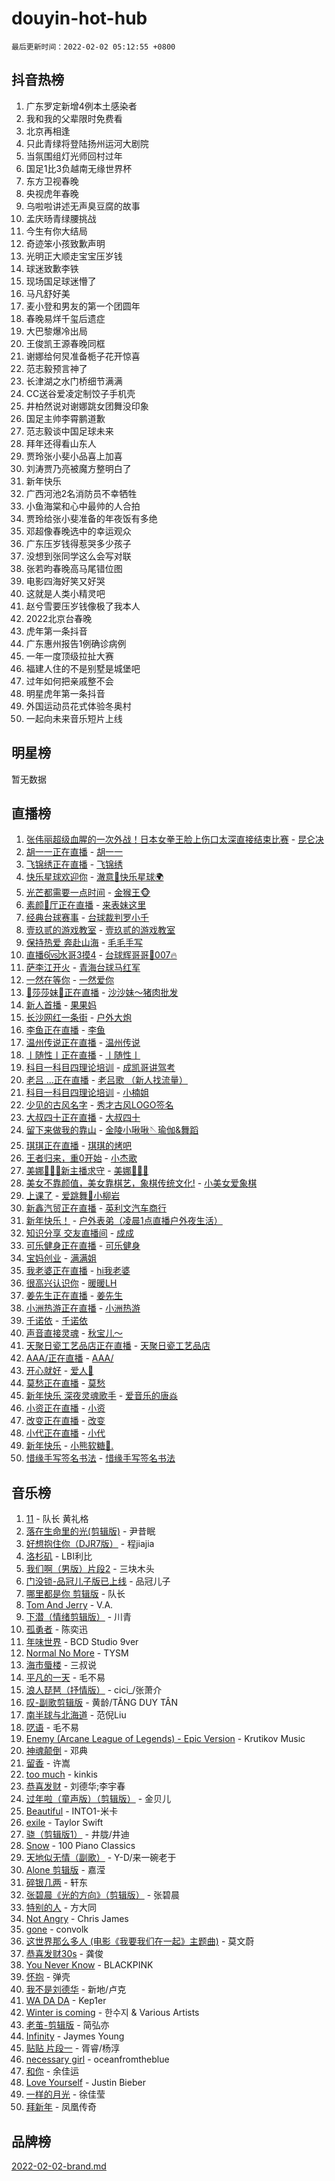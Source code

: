 # douyin-hot-hub

`最后更新时间：2022-02-02 05:12:55 +0800`

## 抖音热榜

1. 广东罗定新增4例本土感染者
1. 我和我的父辈限时免费看
1. 北京再相逢
1. 只此青绿将登陆扬州运河大剧院
1. 当氛围组灯光师回村过年
1. 国足1比3负越南无缘世界杯
1. 东方卫视春晚
1. 央视虎年春晚
1. 乌啦啦讲述无声臭豆腐的故事
1. 孟庆旸青绿腰挑战
1. 今生有你大结局
1. 奇迹笨小孩致歉声明
1. 光明正大顺走宝宝压岁钱
1. 球迷致歉李铁
1. 现场国足球迷懵了
1. 马凡舒好美
1. 麦小登和男友的第一个团圆年
1. 春晚易烊千玺后遗症
1. 大巴黎爆冷出局
1. 王俊凯王源春晚同框
1. 谢娜给何炅准备栀子花开惊喜
1. 范志毅预言神了
1. 长津湖之水门桥细节满满
1. CC送谷爱凌定制饺子手机壳
1. 井柏然说对谢娜跳女团舞没印象
1. 国足主帅李霄鹏道歉
1. 范志毅谈中国足球未来
1. 拜年还得看山东人
1. 贾玲张小斐小品喜上加喜
1. 刘涛贾乃亮被魔方整明白了
1. 新年快乐
1. 广西河池2名消防员不幸牺牲
1. 小鱼海棠和心中最帅的人合拍
1. 贾玲给张小斐准备的年夜饭有多绝
1. 邓超像春晚选中的幸运观众
1. 广东压岁钱得惹哭多少孩子
1. 没想到张同学这么会写对联
1. 张若昀春晚高马尾错位图
1. 电影四海好笑又好哭
1. 这就是人类小精灵吧
1. 赵兮雪要压岁钱像极了我本人
1. 2022北京台春晚
1. 虎年第一条抖音
1. 广东惠州报告1例确诊病例
1. 一年一度顶级拉扯大赛
1. 福建人住的不是别墅是城堡吧
1. 过年如何把亲戚整不会
1. 明星虎年第一条抖音
1. 外国运动员花式体验冬奥村
1. 一起向未来音乐短片上线

## 明星榜

暂无数据

## 直播榜

1. [张伟丽超级血腥的一次外战！日本女拳王脸上伤口太深直接结束比赛](https://webcast.amemv.com/webcast/reflow/7058906731719461668) - [昆仑决](https://www.iesdouyin.com/share/user/94227250179?sec_uid=MS4wLjABAAAAGSIIXlsHWPNI0lagDNwq8bcLm-29A1F-R7gIzGbLsg8)
1. [胡一一正在直播](https://webcast.amemv.com/webcast/reflow/7059674134002928420) - [胡一一](https://www.iesdouyin.com/share/user/92621149338?sec_uid=MS4wLjABAAAAZ0eDBMnGOOMezMOqficoWMBN1-QjeOp7_aw1oHbUG00)
1. [飞锦绣正在直播](https://webcast.amemv.com/webcast/reflow/7059832335482506021) - [飞锦绣](https://www.iesdouyin.com/share/user/765729738341508?sec_uid=MS4wLjABAAAA01-XeZFx3hNJWmj9suY9QWa6YFB7Ixk25P1zLMkgAsY)
1. [快乐星球欢迎你](https://webcast.amemv.com/webcast/reflow/7059831108573104937) - [澈意🔫快乐星球🌍](https://www.iesdouyin.com/share/user/677716490722788?sec_uid=MS4wLjABAAAAUWzE12cLWTHouacZaRsKTUKi8SstvutDeY5yCMbC3uA)
1. [光芒都需要一点时间](https://webcast.amemv.com/webcast/reflow/7059818825482636066) - [金猴王🐵](https://www.iesdouyin.com/share/user/100709534842?sec_uid=MS4wLjABAAAA2r6NjCQ5L3Nxo1PkZL-pcWgOifHPWyt1t5WxDzHZZQQ)
1. [素颜🎵厅正在直播](https://webcast.amemv.com/webcast/reflow/7059787314121247519) - [来表妹这里](https://www.iesdouyin.com/share/user/2674473534762699?sec_uid=MS4wLjABAAAANwKF8PYFmAWk3ioWyuQeIpg-l-pG4uxOkqjR69qJC5H1p37hKTIQdiG0P0CI4DGs)
1. [经典台球赛事](https://webcast.amemv.com/webcast/reflow/7059660733063138078) - [台球裁判罗小千](https://www.iesdouyin.com/share/user/111200658999?sec_uid=MS4wLjABAAAATpTio3CurmOVU9V5eFmM1TZ7bxFW9Y3kuy4O-dVXhU0)
1. [壹玖贰的游戏教室](https://webcast.amemv.com/webcast/reflow/7059760996625206023) - [壹玖贰的游戏教室](https://www.iesdouyin.com/share/user/593342339229415?sec_uid=MS4wLjABAAAApJRZ5DSOgBm0zu0HVE45Ipul4c7CmUUaWSl823e4dJI)
1. [保持热爱 奔赴山海](https://webcast.amemv.com/webcast/reflow/7059840405935803172) - [毛毛手写](https://www.iesdouyin.com/share/user/2035939363001742?sec_uid=MS4wLjABAAAAt9fkMOTctv1G2bcD5KuXtkmABQfT38r7e_ldEBVYOr2i2wlTd6978xaKWKM0WsdM)
1. [直播6🆚水哥3摸4](https://webcast.amemv.com/webcast/reflow/7059842365317516063) - [台球辉哥哥🎱007🔥](https://www.iesdouyin.com/share/user/1451801481062759?sec_uid=MS4wLjABAAAAjEnnbBYHDDPvoZpzmOqCRfx4_4NSL1PeBTaUP-WKIYUFLByVf97OaiLPdCMbN_jI)
1. [萨李江开火](https://webcast.amemv.com/webcast/reflow/7059830002652580611) - [青海台球马红军](https://www.iesdouyin.com/share/user/84838737631?sec_uid=MS4wLjABAAAAeDg7Ae12qfeklG1OUedSW6cseoZtjGEZ9p3wzoULoFo)
1. [一然在等你](https://webcast.amemv.com/webcast/reflow/7059823815756614437) - [一然爱你](https://www.iesdouyin.com/share/user/2261051989046184?sec_uid=MS4wLjABAAAA4Q2yc6dwj_XBpjEJqwJVFrWjghE-ppy_kWYtNOedWFzY0ER27AiWOj6ieIBWatQm)
1. [🎀莎莎妹🎀正在直播](https://webcast.amemv.com/webcast/reflow/7059837110940961567) - [沙沙妹～猪肉批发](https://www.iesdouyin.com/share/user/62134952250?sec_uid=MS4wLjABAAAAaDnPhb5oTiLQuqpjHzfhNvTGENxBLXqJm5bUPxyyW6I)
1. [新人首播](https://webcast.amemv.com/webcast/reflow/7059801970453891875) - [果果妈](https://www.iesdouyin.com/share/user/4055448656553471?sec_uid=MS4wLjABAAAAdiignS_NM3HhIw4sQyKDXcsuari7j2aekHaC27XOggeQrS3sMVCy66HgfiTFVQkH)
1. [长沙网红一条街](https://webcast.amemv.com/webcast/reflow/7059835955808586536) - [户外大炮](https://www.iesdouyin.com/share/user/102332996506?sec_uid=MS4wLjABAAAAqKiUw6sBmGtS0kXMbZXi182t6GTghx7iaZRV5WBKL3M)
1. [李鱼正在直播](https://webcast.amemv.com/webcast/reflow/7059839713812794143) - [李鱼](https://www.iesdouyin.com/share/user/94597165205?sec_uid=MS4wLjABAAAAduq1pa9L80DO1meIuOOUvyiOf4zTGRCEgMzeKtc7Ak0)
1. [温州传说正在直播](https://webcast.amemv.com/webcast/reflow/7059826702280657704) - [温州传说](https://www.iesdouyin.com/share/user/663736376372516?sec_uid=MS4wLjABAAAA14Tai8xXSNM7MOD1nzbTTduaw3qtwPGupnQS9U6L7QA)
1. [丨随性丨正在直播](https://webcast.amemv.com/webcast/reflow/7059835218085071649) - [丨随性丨](https://www.iesdouyin.com/share/user/98487149184?sec_uid=MS4wLjABAAAAFGGAvgBoPev0aNFGpVY0cn-K0uVhwfJKZZDCdPPQ7OQ)
1. [科目一科目四理论培训](https://webcast.amemv.com/webcast/reflow/7059292458915498782) - [成凯哥讲驾考](https://www.iesdouyin.com/share/user/3021048341600440?sec_uid=MS4wLjABAAAAn1TPT_GfTlu4dzpr5o19D6TZb7dR-Au57T3hW0qa_TKZ22mRjiKRdZi0V7KBucfT)
1. [老吕  ...正在直播](https://webcast.amemv.com/webcast/reflow/7059773823989943053) - [老吕歌  （新人找流量）](https://www.iesdouyin.com/share/user/34781016370568?sec_uid=MS4wLjABAAAAvJeQQXRBItWxxcYMXidjEgo8RFmYMPxpNBNTe19mRhY)
1. [科目一科目四理论培训](https://webcast.amemv.com/webcast/reflow/7058799602538973987) - [小楠姐](https://www.iesdouyin.com/share/user/2159037695924366?sec_uid=MS4wLjABAAAAlc6QopqiLhbkQDjUKIr8PKn6lnYu0O3xx9DySUo_i90VcUzrIufB6eZYkii6tl86)
1. [少见的古风名字](https://webcast.amemv.com/webcast/reflow/7059846012495530764) - [秀才古风LOGO签名](https://www.iesdouyin.com/share/user/4080976277827256?sec_uid=MS4wLjABAAAAogsbvbAY8FELobYjsuwq1_NCPit8Q5PT6rkE6aOFHNXU8zzf58hT_M3UkN1WBy78)
1. [大叔四十正在直播](https://webcast.amemv.com/webcast/reflow/7059845380409658112) - [大叔四十](https://www.iesdouyin.com/share/user/1081566024699959?sec_uid=MS4wLjABAAAAgTHLfnakTzfGjv7lnNCQoZxeSEOjOJCseI8XRvcHWuOGbTIQfLRDPG_HQgAaFcxl)
1. [留下来做我的靠山](https://webcast.amemv.com/webcast/reflow/7059771437854280455) - [金陵小啾啾🪡瑜伽&舞蹈](https://www.iesdouyin.com/share/user/941595680063240?sec_uid=MS4wLjABAAAAVnFsu8O9J-hjR7XLAWS-b_npO215APwiJuZc_QZz4Uk)
1. [琪琪正在直播](https://webcast.amemv.com/webcast/reflow/7059845193406728967) - [琪琪的烤吧](https://www.iesdouyin.com/share/user/1860005834006771?sec_uid=MS4wLjABAAAAHjCwKnsb4f57q3K-I9v6rlmFngE6yd_cMYjJMQzDZEFl_eFAODvebzSv9u9xlGnQ)
1. [王者归来，重0开始](https://webcast.amemv.com/webcast/reflow/7059811190637071136) - [小杰歌](https://www.iesdouyin.com/share/user/4142581260505907?sec_uid=MS4wLjABAAAATHDBYQboPLKVaBz7EwsjSGkg7NNBMYJ_42YJaKXVXnQDg8hyTSkUnIFZZthUsLog)
1. [美娜💋💄🌸新主播求守](https://webcast.amemv.com/webcast/reflow/7059780895984732966) - [美娜💋💄🌸](https://www.iesdouyin.com/share/user/78640016003?sec_uid=MS4wLjABAAAA-ARWwRHwf9hGfkeR7TGZyi8bzUk43y2_NX65CF_HeHk)
1. [美女不靠颜值，美女靠棋艺，象棋传统文化!](https://webcast.amemv.com/webcast/reflow/7059408496059501320) - [小美女爱象棋](https://www.iesdouyin.com/share/user/4011455702632907?sec_uid=MS4wLjABAAAApa71Du9UbqG7PnQ8INNJEBxP3CPGL0n-h8SVMMsYHbZ2L6NCbdUkc6lulIF-K8u4)
1. [上课了](https://webcast.amemv.com/webcast/reflow/7059820655671364389) - [爱跳舞💃小柳岩](https://www.iesdouyin.com/share/user/4196168152922016?sec_uid=MS4wLjABAAAAVHWJV0HQcveXuDuGWL0rAFm4K5QI-TJcrblJPWNgERdndm7Aa9j4VU6xQys0PxMe)
1. [新鑫汽贸正在直播](https://webcast.amemv.com/webcast/reflow/7059844030829562661) - [英利文汽车商行](https://www.iesdouyin.com/share/user/2261018840149292?sec_uid=MS4wLjABAAAAKOo9poPjiNLsCFhPg0OESnsCm5y6RJVtQsxKkG0XGVT3a9Eeo65DdarBAcezYUch)
1. [新年快乐！](https://webcast.amemv.com/webcast/reflow/7059793038536624910) - [户外表弟（凌晨1点直播户外夜生活）](https://www.iesdouyin.com/share/user/3016701829712087?sec_uid=MS4wLjABAAAAyUvy1ZRbeUn_qh9nHrdu6o5YgpS4SV_UT0jMrwlGXWIb-WBJbrpT-M9FHamV2qYa)
1. [知识分享 交友直播间](https://webcast.amemv.com/webcast/reflow/7059838611025447683) - [成成](https://www.iesdouyin.com/share/user/104567691404?sec_uid=MS4wLjABAAAAaA34fN95A3EYJA87J5kzs9ZTkO_1wYoYj-J_h9YsZmY)
1. [可乐健身正在直播](https://webcast.amemv.com/webcast/reflow/7059843733776288512) - [可乐健身](https://www.iesdouyin.com/share/user/79870169609?sec_uid=MS4wLjABAAAAWZiHcW2xwbv0nxMjQaVamrUhPgb72vLgP8a03x0yqZQ)
1. [宝妈创业](https://webcast.amemv.com/webcast/reflow/7059758726198070047) - [满满姐](https://www.iesdouyin.com/share/user/4503686932296870?sec_uid=MS4wLjABAAAAx5BPLSmI69YyAhcCmP7ivwQNic8_XZtjb5BOrDnutJKmHQE-gU4TKha1-m3z8isn)
1. [我老婆正在直播](https://webcast.amemv.com/webcast/reflow/7059802303431232296) - [hi我老婆](https://www.iesdouyin.com/share/user/100443913219?sec_uid=MS4wLjABAAAACJkdvsGfO1tgX4RlsdhPDEcPT4GRq-hx8AupDukiNnA)
1. [很高兴认识你](https://webcast.amemv.com/webcast/reflow/7059848873803533070) - [暖暖LH](https://www.iesdouyin.com/share/user/2735209897270622?sec_uid=MS4wLjABAAAA1Vcsna3rZWe452DlSOMfsxdthqBPHf_F9Cfcv0UjLjg8ZNJW1PoGLz1MvepJnCsZ)
1. [姜先生正在直播](https://webcast.amemv.com/webcast/reflow/7059813259028826914) - [姜先生](https://www.iesdouyin.com/share/user/91755460189?sec_uid=MS4wLjABAAAA0TPJQw9xsu_Kl9eF6tPxHw5IuCJKTgg6bpR26rMzVnU)
1. [小洲热游正在直播](https://webcast.amemv.com/webcast/reflow/7059837448293321485) - [小洲热游](https://www.iesdouyin.com/share/user/97368796298?sec_uid=MS4wLjABAAAADLfWobdQSwpEyy4BwNTrl8qtaSuGkaRLPUNi8aGCfjs)
1. [千诺依](https://webcast.amemv.com/webcast/reflow/7059750608747744000) - [千诺依](https://www.iesdouyin.com/share/user/102936407187?sec_uid=MS4wLjABAAAAasRx5DzPTXdGN7OMsGT65GSmX46sHSdTGUxYi4cfVKc)
1. [声音直接灵魂](https://webcast.amemv.com/webcast/reflow/7059823978784770830) - [秋宝儿～](https://www.iesdouyin.com/share/user/2805585996168279?sec_uid=MS4wLjABAAAANzJax_pv6P3KldAXIbW0OXaix1YBSq0ctxo_c5WgAp8b5RFZ79cPuU6N0Zj7ZJEp)
1. [天聚日瓷工艺品店正在直播](https://webcast.amemv.com/webcast/reflow/7059831424559467302) - [天聚日瓷工艺品店](https://www.iesdouyin.com/share/user/3372903339670916?sec_uid=MS4wLjABAAAAXxI_M_ofmKNnsrlavJR41jgT-j4TY3wXH9L4CqVQ2PJ-b47EF2hgrisWpcIWnh1f)
1. [AAA/正在直播](https://webcast.amemv.com/webcast/reflow/7059827132037335815) - [AAA/](https://www.iesdouyin.com/share/user/23567593050?sec_uid=MS4wLjABAAAArqm-t1JW7fQUTxja5hRGyy-OrLLnRpEhNsdoTpMQGcY)
1. [开心就好](https://webcast.amemv.com/webcast/reflow/7059805502972201728) - [爱人🌹](https://www.iesdouyin.com/share/user/97380155854?sec_uid=MS4wLjABAAAAoP2-g0Lznm82VRPBHbfMAp--4UNOhKLoSnFTAsLm29c)
1. [莫愁正在直播](https://webcast.amemv.com/webcast/reflow/7059796087346858766) - [莫愁](https://www.iesdouyin.com/share/user/4433675784567149?sec_uid=MS4wLjABAAAAc_8nQFcac-r9MIcV4QR23eJ_k2qQnJPlq7b1W37GL0lf6AA3WmUuQ5HbyRbvWdma)
1. [新年快乐 深夜灵魂歌手](https://webcast.amemv.com/webcast/reflow/7059831934783851297) - [爱音乐的唐焱](https://www.iesdouyin.com/share/user/4292130330386964?sec_uid=MS4wLjABAAAA1Oy_wsOQi8fu1p7hszySa0HeHnCylZquJfi44AeuoZJc8cFWtDwZZ8rSAebJkOvZ)
1. [小资正在直播](https://webcast.amemv.com/webcast/reflow/7059848071114443533) - [小资](https://www.iesdouyin.com/share/user/52287790118?sec_uid=MS4wLjABAAAAy_SxvOc1mg50o-Jdid4sBCYvoNMKAuNF4rFYCRI-_WA)
1. [改变正在直播](https://webcast.amemv.com/webcast/reflow/7059821054025337612) - [改变](https://www.iesdouyin.com/share/user/104695574165?sec_uid=MS4wLjABAAAAAfzhToKu66aHRwf1WvpKu5NQa8Eeupf48s6MnduMR3Y)
1. [小代正在直播](https://webcast.amemv.com/webcast/reflow/7059832652987108096) - [小代](https://www.iesdouyin.com/share/user/2924344413004125?sec_uid=MS4wLjABAAAAGLHsf9mrQPc-BEVwcJCfR3ZYEbgbtnQKLJPgb72cgqq-Zf2TO6eYmw0_-EpiPDWn)
1. [新年快乐](https://webcast.amemv.com/webcast/reflow/7059846550666677028) - [小熊软糖🧸.](https://www.iesdouyin.com/share/user/4503657693500011?sec_uid=MS4wLjABAAAAP8nC3nrJxoroIykNrIFWhqEtQ0bTc4XvD0is3sIpu_LM62_-X-0zbqyygJ605Ens)
1. [惜缘手写签名书法](https://webcast.amemv.com/webcast/reflow/7059833480397474591) - [惜缘手写签名书法](https://www.iesdouyin.com/share/user/4283337011106382?sec_uid=MS4wLjABAAAASPlrdk2VQjjyKbDxFNYlMZFhNyG4S13zl4pIC2eD_WJRUSqIyVIlg2xF3VqzibSh)

## 音乐榜

1. [11](https://sf3-cdn-tos.douyinstatic.com/obj/tos-cn-ve-2774/9e7c6cc79eb64e2fadb0af297165d43b) - 队长 黄礼格
1. [落在生命里的光(剪辑版)](https://sf3-cdn-tos.douyinstatic.com/obj/tos-cn-ve-2774/6a3ac5299a304a0babc779305d06ec09) - 尹昔眠
1. [好想抱住你（DJR7版）]() - 程jiajia
1. [洛杉矶](https://sf3-cdn-tos.douyinstatic.com/obj/tos-cn-ve-2774/6a65a749415e47988b83c0968476d343) - LBI利比
1. [我们啊（男版）片段2](https://sf3-cdn-tos.douyinstatic.com/obj/tos-cn-ve-2774/069198d37333496097851cb872387829) - 三块木头
1. [门没锁-品冠儿子版已上线]() - 品冠儿子
1. [哪里都是你 剪辑版]() - 队长
1. [Tom And Jerry](https://sf3-cdn-tos.douyinstatic.com/obj/tos-cn-ve-2774/56e9d3bb147f4e389333972473164f02) -  V.A.
1. [下潜（情绪剪辑版）](https://sf6-cdn-tos.douyinstatic.com/obj/tos-cn-ve-2774/c42530bf0e054f7c8f93b8426e42102d) - 川青
1. [孤勇者]() - 陈奕迅
1. [年味世界](https://sf6-cdn-tos.douyinstatic.com/obj/tos-cn-ve-2774/e359ebf9d9594bd4b1fe25e8695ad072) - BCD Studio 9ver
1. [Normal No More](https://sf6-cdn-tos.douyinstatic.com/obj/tos-cn-ve-2774/66e0083156b34369a9fb42ead3e7048b) - TYSM
1. [海市蜃楼](https://sf3-cdn-tos.douyinstatic.com/obj/tos-cn-ve-2774/25e937c50a8644a296341b06a9750a21) - 三叔说
1. [平凡的一天]() - 毛不易
1. [浪人琵琶（抒情版）]() - cici_/张萧介
1. [叹-副歌剪辑版]() - 黄龄/TĂNG DUY TÂN
1. [南半球与北海道](https://sf6-cdn-tos.douyinstatic.com/obj/tos-cn-ve-2774/0d1a6b330cf84ad39b8cf600a2849fbc) - 范倪Liu
1. [呓语]() - 毛不易
1. [Enemy (Arcane League of Legends) - Epic Version](https://sf3-cdn-tos.douyinstatic.com/obj/tos-cn-ve-2774/9feec24f23834b06bdde8482cdbea15b) - Krutikov Music
1. [神魂颠倒](https://sf3-cdn-tos.douyinstatic.com/obj/tos-cn-ve-2774/35bf9a0f55b140cbad2ef9c9fd1c355a) - 邓典
1. [留香](https://sf3-cdn-tos.douyinstatic.com/obj/tos-cn-ve-2774/19394ef19943473b89f6edc715f2f29e) - 许嵩
1. [too much](https://sf3-cdn-tos.douyinstatic.com/obj/tos-cn-ve-2774/97313513675f427eaf8b80fc3f5591ea) - kinkis
1. [恭喜发财](https://sf6-cdn-tos.douyinstatic.com/obj/tos-cn-ve-2774/38f0b4e5cb704b5b96372f9c605c84b0) - 刘德华;李宇春
1. [过年啦（童声版）（剪辑版）](https://sf3-cdn-tos.douyinstatic.com/obj/tos-cn-ve-2774/9b517a84169948ae84f879125a32b380) - 金贝儿
1. [Beautiful]() - INTO1-米卡
1. [exile](https://sf3-cdn-tos.douyinstatic.com/obj/tos-cn-ve-2774/77ec4f6b0999429186ada733032d8a0b) - Taylor Swift
1. [骁（剪辑版1）](https://sf6-cdn-tos.douyinstatic.com/obj/tos-cn-ve-2774/f5e7b591f7bc490ca7c8b4c9887ba028) - 井胧/井迪
1. [Snow](https://sf3-cdn-tos.douyinstatic.com/obj/tos-cn-ve-2774/20975bedd6d8491cb8d51bd870c28a1e) - 100 Piano Classics
1. [天地似无情（副歌）]() - Y-D/来一碗老于
1. [Alone 剪辑版](https://sf3-cdn-tos.douyinstatic.com/obj/tos-cn-ve-2774/2bf3353af91d432ebb6b60068f35c9dc) - 嘉滢
1. [碎银几两]() - 轩东
1. [张碧晨《光的方向》（剪辑版）](https://sf3-cdn-tos.douyinstatic.com/obj/tos-cn-ve-2774/80fe956e74914f2db2b6ef2647448a22) - 张碧晨
1. [特别的人]() - 方大同
1. [Not Angry](https://sf3-cdn-tos.douyinstatic.com/obj/tos-cn-ve-2774/8bf9f6775919477ba6b7c83b702aa140) - Chris James
1. [gone](https://sf6-cdn-tos.douyinstatic.com/obj/tos-cn-ve-2774/8807da948ae14051945d24506732ce7c) - convolk
1. [这世界那么多人 (电影《我要我们在一起》主题曲)]() - 莫文蔚
1. [恭喜发财30s](https://sf3-cdn-tos.douyinstatic.com/obj/tos-cn-ve-2774/de00c750a23743179de57e5d28b6bc4c) - 龚俊
1. [You Never Know](https://sf6-cdn-tos.douyinstatic.com/obj/tos-cn-ve-2774/93ea07db32c04cdb818583f2df1e50bd) - BLACKPINK
1. [怀抱]() - 弹壳
1. [我不是刘德华]() - 新地/卢克
1. [WA DA DA](https://sf6-cdn-tos.douyinstatic.com/obj/tos-cn-ve-2774/c43e4a24f9464491b4f844c5614fa344) - Kep1er
1. [Winter is coming](https://sf3-cdn-tos.douyinstatic.com/obj/tos-cn-ve-2774/0a6c12efb2d84f2ba9a243d4e1eebb4e) - 한수지 & Various Artists
1. [老茧-剪辑版](https://sf3-cdn-tos.douyinstatic.com/obj/tos-cn-ve-2774/bb91bdf677a04acead89436a15002aa6) - 简弘亦
1. [Infinity](https://sf6-cdn-tos.douyinstatic.com/obj/tos-cn-ve-2774/7861e9af59e04a7aa61cb096ab7a5652) - Jaymes Young
1. [贴贴 片段一](https://sf6-cdn-tos.douyinstatic.com/obj/tos-cn-ve-2774/43592a571cd04dcb87a151851f697181) - 胥睿/杨淳
1. [necessary girl](https://sf6-cdn-tos.douyinstatic.com/obj/tos-cn-ve-2774/357e1cc9d4564b0db7f589d498e98d2d) - oceanfromtheblue
1. [和你](https://sf3-cdn-tos.douyinstatic.com/obj/tos-cn-ve-2774/190a1fdb2f2c4e3a94ccab0c156c5480) - 余佳运
1. [Love Yourself]() - Justin Bieber
1. [一样的月光]() - 徐佳莹
1. [拜新年]() - 凤凰传奇

## 品牌榜

[2022-02-02-brand.md](2022-02-02-brand.md)
